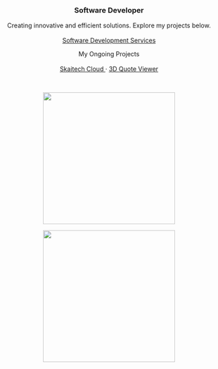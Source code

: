  <meta property="og:url" content="https://al.linkedin.com/in/inerttila" />
  <meta name="copyright" content="Inert Tila" />
  <meta name="author" content="Inert Tila" />
    
<!-- <img src="https://user-images.githubusercontent.com/73097560/115834477-dbab4500-a447-11eb-908a-139a6edaec5c.gif"> -->

<br />
<div align="center">

  <h3 align="center">Software Developer</h3>

  <p align="center">
    Creating innovative and efficient solutions. Explore my projects below.
    <br />
    <br />
    <a href="https://inert.netlify.app/"> Software Development Services </a>
    </p>
</div>

  <p align="center">
    My Ongoing Projects
    <br />
    <br />
    <a href="https://cloud.skaitech.al/login/"> Skaitech Cloud </a>
    ·
    <a href="https://cloud.skaitech.al/3dquoteviewer"> 3D Quote Viewer </a>
  </p>
</div>
    <br />
<p align="center">
  <a href="https://skillicons.dev">
    <img src="https://skillicons.dev/icons?i=py,js,docker,django,linux,bootstrap,c,cpp" width="300" />
  </a>
</p>

<p align="center">
  <a href="https://skillicons.dev">
    <img src="https://skillicons.dev/icons?i=wordpress,vue,css,github,html,mysql,nextjs,react,ts,vscode" width="300" />
  </a>
</p>


<!-- <img src="https://user-images.githubusercontent.com/73097560/115834477-dbab4500-a447-11eb-908a-139a6edaec5c.gif"> -->
